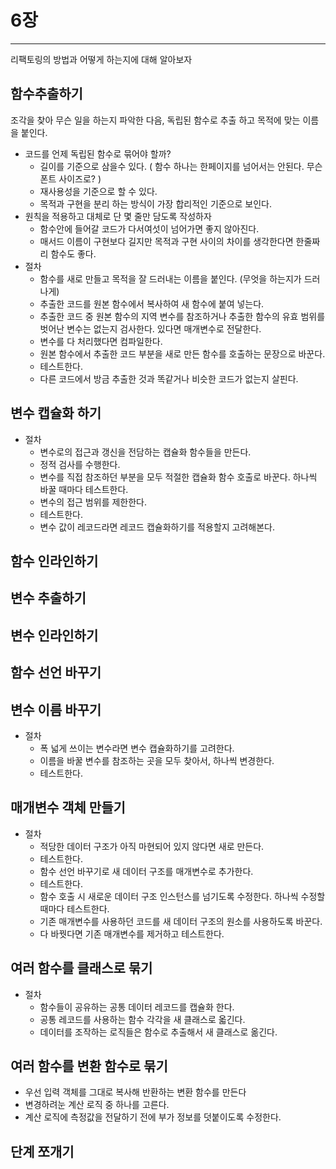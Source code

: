 # 6장

---

리팩토링의 방법과 어떻게 하는지에 대해 알아보자



## 함수추출하기

조각을 찾아 무슨 일을 하는지 파악한 다음, 독립된 함수로 추출 하고 목적에 맞는 이름을 붙인다.

- 코드를 언제 독립된 함수로 묶어야 할까?
  - 길이를 기준으로 삼을수 있다. ( 함수 하나는 한페이지를 넘어서는 안된다. 무슨 폰트 사이즈로?  )
  - 재사용성을 기준으로 할 수 있다.
  - 목적과 구현을 분리 하는 방식이 가장 합리적인 기준으로 보인다.
- 원칙을 적용하고 대체로 단 몇 줄만 담도록 작성하자
  - 함수안에 들어갈 코드가 다서여섯이 넘어가면 좋지 않아진다.
  - 매서드 이름이 구현보다 길지만 목적과 구현 사이의 차이를 생각한다면 한줄짜리 함수도 좋다.
- 절차
  - 함수를 새로 만들고 목적을 잘 드러내는 이름을 붙인다. (무엇을 하는지가 드러나게)
  - 추출한 코드를 원본 함수에서 복사하여 새 함수에 붙여 넣는다.
  - 추출한 코드 중 원본 함수의 지역 변수를 참조하거나 추출한 함수의 유효 범위를 벗어난 변수는 없는지 검사한다. 있다면 매개변수로 전달한다.
  - 변수를 다 처리했다면 컴파일한다.
  - 원본 함수에서 추출한 코드 부분을 새로 만든 함수를 호출하는 문장으로 바꾼다.
  - 테스트한다.
  - 다른 코드에서 방금 추출한 것과 똑같거나 비슷한 코드가 없는지 살핀다.

## 변수 캡슐화 하기

- 절차
  - 변수로의 접근과 갱신을 전담하는 캡슐화 함수들을 만든다.
  - 정적 검사를 수행한다.
  - 변수를 직접 참조하던 부분을 모두 적절한 캡슐화 함수 호출로 바꾼다. 하나씩 바꿀 때마다 테스트한다.
  - 변수의 접근 범위를 제한한다.
  - 테스트한다.
  - 변수 값이 레코드라면 레코드 캡슐화하기를 적용할지 고려해본다.

## 함수 인라인하기

## 변수 추출하기

## 변수 인라인하기

## 함수 선언 바꾸기

## 변수 이름 바꾸기

- 절차
  - 폭 넓게 쓰이는 변수라면 변수 캡슐화하기를 고려한다.
  - 이름을 바꿀 변수를 참조하는 곳을 모두 찾아서, 하나씩 변경한다.
  - 테스트한다.

## 매개변수 객체 만들기

- 절차
  - 적당한 데이터 구조가 아직 마현되어 있지 않다면 새로 만든다.
  - 테스트한다.
  - 함수 선언 바꾸기로 새 데이터 구조를 매개변수로 추가한다.
  - 테스트한다.
  - 함수 호출 시 새로운 데이터 구조 인스턴스를 넘기도록 수정한다. 하나씩 수정할 때마다 테스트한다.
  - 기존 매개변수를 사용하던 코드를 새 데이터 구조의 원소를 사용하도록 바꾼다.
  - 다 바꿧다면 기존 매개변수를 제거하고 테스트한다.

## 여러 함수를 클래스로 묶기

- 절차
  - 함수들이 공유하는 공통 데이터 레코드를 캡슐화 한다.
  - 공통 레코드를 사용하는 함수 각각을 새 클래스로 옯긴다.
  - 데이터를 조작하는 로직들은 함수로 추출해서 새 클래스로 옮긴다.

## 여러 함수를 변환 함수로 묶기

- 우선 입력 객체를 그대로 복사해 반환하는 변환 함수를 만든다
- 변경하려눈 계산 로직 중 하나를 고른다.
- 계산 로직에 측정값을 전달하기 전에 부가 정보를 덧붙이도록 수정한다.

## 단계 쪼개기









